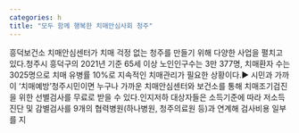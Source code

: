 ```yaml
---
categories: h
title: "모두 함께 행복한 치매안심사회 청주"
---
```

흥덕보건소 치매안심센터가 치매 걱정 없는 청주를 만들기 위해 다양한 사업을 펼치고 있다.청주시 흥덕구의 2021년 기준 65세 이상 노인인구수는 3만 377명, 치매환자 수는 3025명으로 치매 유병률 10%로 지속적인 치매관리가 필요한 상황이다.▶ 시민과 가까이 &lsquo;치매예방&rsquo;청주시민이면 누구나 가까운 치매안심센터와 보건소를 통해 치매조기검진을 위한 선별검사를 무료로 받을 수 있다.인지저하 대상자들은 소득기준에 따라 저소득 진단 및 감별검사를 9개의 협력병원(하나병원, 청주의료원 등)과 연계해 검사비용 일부를 지